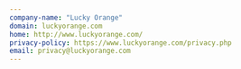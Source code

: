 ```yaml
---
company-name: "Lucky Orange"
domain: luckyorange.com
home: http://www.luckyorange.com/
privacy-policy: https://www.luckyorange.com/privacy.php
email: privacy@luckyorange.com
---
```




